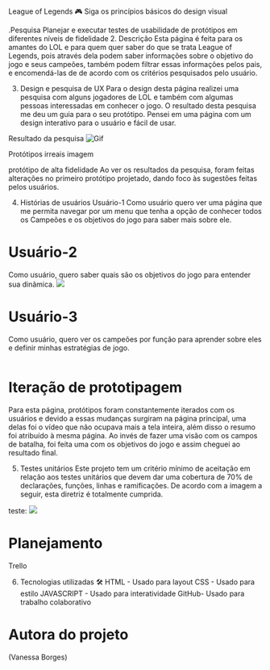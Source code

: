   League of Legends 🎮
  Siga os princípios básicos do design visual

 .Pesquisa
 Planejar e executar testes de usabilidade de protótipos em diferentes níveis de fidelidade
2. Descrição
Esta página é feita para os amantes do LOL e para quem quer saber do que se trata League of Legends, pois através dela podem saber informações sobre o objetivo do jogo e seus campeões, também podem filtrar essas informações pelos pais, e encomendá-las de de acordo com os critérios pesquisados ​​pelo usuário.

3. Design e pesquisa de UX
Para o design desta página realizei uma pesquisa com alguns jogadores de LOL e também com algumas pessoas interessadas em conhecer o jogo. O resultado desta pesquisa  me deu um guia para o seu protótipo. Pensei  em uma página com um design interativo para o usuário e fácil de usar.

Resultado da pesquisa
<img src="5.png" alt="Gif">

Protótipos irreais
imagem

protótipo de alta fidelidade
Ao ver os resultados da pesquisa, foram feitas alterações no primeiro protótipo projetado, dando foco às sugestões feitas pelos usuários. 

4. Histórias de usuários
Usuário-1
Como usuário quero ver uma página que me permita navegar por um menu que tenha a opção de conhecer todos os Campeões e os objetivos do jogo para saber mais sobre ele.


# Usuário-2
Como usuário, quero saber quais são os objetivos do jogo para entender sua dinâmica.
<img src="img2.jpeg" >



# Usuário-3
Como usuário, quero ver os campeões por função para aprender sobre eles e definir minhas estratégias de jogo.

<img src="imag3.jpeg" alt=""> 

# Iteração de prototipagem
Para esta página, protótipos foram constantemente iterados com os usuários e devido a essas mudanças surgiram na página principal, uma delas foi o vídeo que não ocupava mais a tela inteira, além disso o resumo foi atribuído à mesma página. Ao invés de fazer uma visão com os campos de batalha, foi feita uma com os objetivos do jogo e assim cheguei ao resultado final.

5. Testes unitários
Este projeto tem um critério mínimo de aceitação em relação aos testes unitários que devem dar uma cobertura de 70% de declarações, funções, linhas e ramificações. De acordo com a imagem a seguir, esta diretriz é totalmente cumprida.

teste:
<img src="img.jpeg" >

# Planejamento
Trello

6. Tecnologias utilizadas 🛠️
HTML - Usado para layout
CSS - Usado para estilo
JAVASCRIPT - Usado para interatividade
GitHub- Usado para trabalho colaborativo


# Autora do projeto
(Vanessa Borges)






















